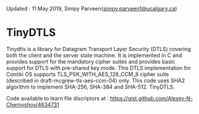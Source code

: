 Updated : 11 May 2019, Simpy Parveen(simpy.parveen1@ucalgary.ca)
# TinyDTLS
Tinydtls is a library for Datagram Transport Layer Security (DTLS) covering both the client and the server state machine. It is implemented in C and provides support for the mandatory cipher suites and provides basic support for DTLS with pre-shared key mode. This DTLS implementation for Contiki OS supports TLS\_PSK\_WITH\_AES\_128\_CCM\_8 cipher suite (described in draft-mcgrew-tls-aes-ccm-04) only.  This code uses SHA2 algorithm to implement SHA-256, SHA-384 and SHA-512. TinyDTLS. 


Code available to learn file discriptors at : https://gist.github.com/Alexey-N-Chernyshov/4634731
